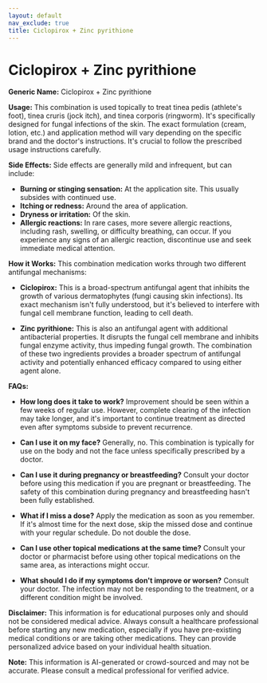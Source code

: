 ```yaml
---
layout: default
nav_exclude: true
title: Ciclopirox + Zinc pyrithione
---
```


# Ciclopirox + Zinc pyrithione

**Generic Name:** Ciclopirox + Zinc pyrithione

**Usage:** This combination is used topically to treat tinea pedis (athlete's foot), tinea cruris (jock itch), and tinea corporis (ringworm).  It's specifically designed for fungal infections of the skin.  The exact formulation (cream, lotion, etc.) and application method will vary depending on the specific brand and the doctor's instructions.  It's crucial to follow the prescribed usage instructions carefully.

**Side Effects:**  Side effects are generally mild and infrequent, but can include:

* **Burning or stinging sensation:** At the application site. This usually subsides with continued use.
* **Itching or redness:**  Around the area of application.
* **Dryness or irritation:** Of the skin.
* **Allergic reactions:**  In rare cases, more severe allergic reactions, including rash, swelling, or difficulty breathing, can occur.  If you experience any signs of an allergic reaction, discontinue use and seek immediate medical attention.

**How it Works:**  This combination medication works through two different antifungal mechanisms:

* **Ciclopirox:** This is a broad-spectrum antifungal agent that inhibits the growth of various dermatophytes (fungi causing skin infections).  Its exact mechanism isn't fully understood, but it's believed to interfere with fungal cell membrane function, leading to cell death.

* **Zinc pyrithione:** This is also an antifungal agent with additional antibacterial properties.  It disrupts the fungal cell membrane and inhibits fungal enzyme activity, thus impeding fungal growth.  The combination of these two ingredients provides a broader spectrum of antifungal activity and potentially enhanced efficacy compared to using either agent alone.


**FAQs:**

* **How long does it take to work?**  Improvement should be seen within a few weeks of regular use. However, complete clearing of the infection may take longer, and it's important to continue treatment as directed even after symptoms subside to prevent recurrence.

* **Can I use it on my face?**  Generally, no.  This combination is typically for use on the body and not the face unless specifically prescribed by a doctor.

* **Can I use it during pregnancy or breastfeeding?**  Consult your doctor before using this medication if you are pregnant or breastfeeding. The safety of this combination during pregnancy and breastfeeding hasn't been fully established.

* **What if I miss a dose?** Apply the medication as soon as you remember. If it's almost time for the next dose, skip the missed dose and continue with your regular schedule. Do not double the dose.

* **Can I use other topical medications at the same time?**  Consult your doctor or pharmacist before using other topical medications on the same area, as interactions might occur.

* **What should I do if my symptoms don't improve or worsen?**  Consult your doctor.  The infection may not be responding to the treatment, or a different condition might be involved.

**Disclaimer:**  This information is for educational purposes only and should not be considered medical advice. Always consult a healthcare professional before starting any new medication, especially if you have pre-existing medical conditions or are taking other medications.  They can provide personalized advice based on your individual health situation.


**Note:** This information is AI-generated or crowd-sourced and may not be accurate. Please consult a medical professional for verified advice.